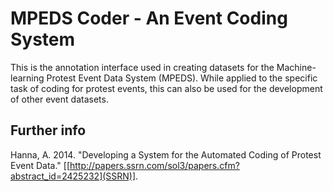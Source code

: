 # MPEDS Coder - An Event Coding System

This is the annotation interface used in creating datasets for the Machine-learning Protest Event Data System (MPEDS). While applied to the specific task of coding for protest events, this can also be used for the development of other event datasets.

## Further info

Hanna, A. 2014. "Developing a System for the Automated Coding of Protest Event Data." [[http://papers.ssrn.com/sol3/papers.cfm?abstract_id=2425232](SSRN)].